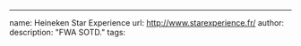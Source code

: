 ---
name: Heineken Star Experience
url: http://www.starexperience.fr/
author: 
description: "FWA SOTD."
tags: